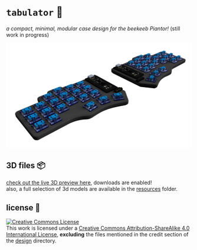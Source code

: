# `tabulator` 🎹

*a compact, minimal, modular case design for the beekeeb Piantor!* (still work in progress)

![tabulator banner](resources/images/renders/tabulator-v3-banner.png)

## 3D files 📦

[check out the live 3D preview here](https://a360.co/3JL0lDt), downloads are enabled! \
also, a full selection of 3d models are available in the [resources](https://github.com/StuSerious/tabulator/tree/master/resources) folder.

## license 📜

<a rel="license" href="http://creativecommons.org/licenses/by-sa/4.0/"><img alt="Creative Commons License" style="border-width:0" src="https://i.creativecommons.org/l/by-sa/4.0/88x31.png" /></a><br />This work is licensed under a <a rel="license" href="http://creativecommons.org/licenses/by-sa/4.0/">Creative Commons Attribution-ShareAlike 4.0 International License</a>, **excluding** the files mentioned in the credit section of the [design](https://github.com/StuSerious/tabulator/tree/master/design#credits-) directory.
